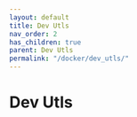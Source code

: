 ```yaml
---
layout: default
title: Dev Utls
nav_order: 2
has_children: true
parent: Dev Utls
permalink: "/docker/dev_utls/"
---
```


# Dev Utls
